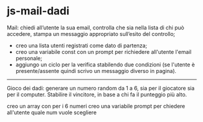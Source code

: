 # js-mail-dadi
Mail: chiedi all’utente la sua email, controlla che sia nella lista di chi può accedere, stampa un messaggio appropriato sull’esito del controllo;


-  creo una lista utenti registrati come dato di partenza;
-  creo una variabile const con un prompt per richiedere all'utente l'email personale;
- aggiungo un ciclo per la verifica stabilendo due condizioni (se l'utente è presente/assente quindi scrivo un messaggio diverso in pagina).




______________________________



Gioco dei dadi: generare un numero random da 1 a 6, sia per il giocatore sia per il computer. Stabilire il vincitore, in base a chi fa il punteggio più alto.

creo un array con per i 6 numeri
creo una variabile prompt per chiedere all'utente quale num vuole scegliere